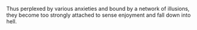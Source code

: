 Thus perplexed by various anxieties and bound by a network of illusions, they become too strongly attached to sense enjoyment and fall down into hell.